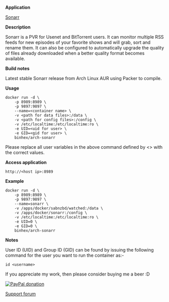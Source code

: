 **Application**

[Sonarr](https://sonarr.tv/)

**Description**

Sonarr is a PVR for Usenet and BitTorrent users. It can monitor multiple RSS feeds for new episodes of your favorite shows and will grab, sort and rename them. It can also be configured to automatically upgrade the quality of files already downloaded when a better quality format becomes available.

**Build notes**

Latest stable Sonarr release from Arch Linux AUR using Packer to compile.

**Usage**
```
docker run -d \
    -p 8989:8989 \
    -p 9897:9897 \
    --name=<container name> \
    -v <path for data files>:/data \
    -v <path for config files>:/config \
    -v /etc/localtime:/etc/localtime:ro \
    -e UID=<uid for user> \
    -e GID=<gid for user> \
    binhex/arch-sonarr
```

Please replace all user variables in the above command defined by <> with the correct values.

**Access application**

`http://<host ip>:8989`

**Example**
```
docker run -d \
    -p 8989:8989 \
    -p 9897:9897 \
    --name=sonarr \
    -v /apps/docker/sabnzbd/watched:/data \
    -v /apps/docker/sonarr:/config \
    -v /etc/localtime:/etc/localtime:ro \
    -e UID=0 \
    -e GID=0 \
    binhex/arch-sonarr
```

**Notes**

User ID (UID) and Group ID (GID) can be found by issuing the following command for the user you want to run the container as:-

```
id <username>
```

If you appreciate my work, then please consider buying me a beer  :D

[![PayPal donation](https://www.paypal.com/en_US/i/btn/btn_donate_SM.gif)](https://www.paypal.com/cgi-bin/webscr?cmd=_s-xclick&hosted_button_id=MM5E27UX6AUU4)

[Support forum](http://lime-technology.com/forum/index.php?topic=45848.0)